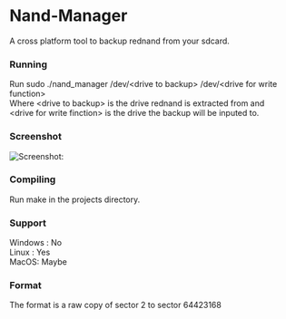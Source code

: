 # Nand-Manager  
A cross platform tool to backup rednand from your sdcard.  


### Running
Run sudo ./nand_manager /dev/<drive to backup\> /dev/<drive for write function\>  
Where <drive to backup\> is the drive rednand is extracted from and   
<drive for write finction\> is the drive the backup will be inputed to.

### Screenshot
![Screenshot: ](http://i.imgur.com/hCcDO9b.png)

### Compiling    
Run make in the projects directory.  

### Support   
Windows : No  
Linux : Yes  
MacOS: Maybe  

### Format
The format is a raw copy of sector 2 to sector 64423168 
